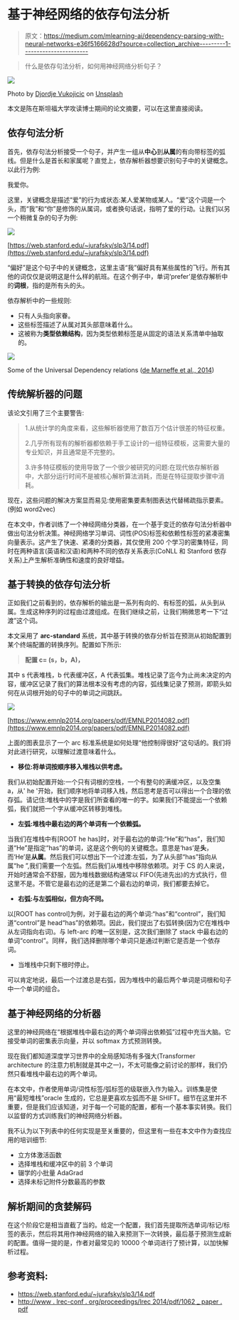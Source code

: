 # 基于神经网络的依存句法分析

> 原文：<https://medium.com/mlearning-ai/dependency-parsing-with-neural-networks-e36f5166628d?source=collection_archive---------1----------------------->

> 什么是依存句法分析，如何用神经网络分析句子？

![](img/040c1965bf57f821a260c85a61ab3ba2.png)

Photo by [Djordje Vukojicic](https://unsplash.com/@djordjevukojicic?utm_source=unsplash&utm_medium=referral&utm_content=creditCopyText) on [Unsplash](https://unsplash.com/?utm_source=unsplash&utm_medium=referral&utm_content=creditCopyText)

本文是陈在斯坦福大学攻读博士期间的论文摘要，可以在这里直接阅读。

## 依存句法分析

首先，依存句法分析接受一个句子，并产生一组从**中心**到**从属**的有向带标签的弧线。但是什么是首长和家属呢？直觉上，依存解析器想要识别句子中的关键概念。以此行为例:

我爱你。

这里，关键概念是描述“爱”的行为或状态:某人爱某物或某人。“爱”这个词是一个头，而“我”和“你”是修饰的从属词，或者换句话说，指明了爱的行动。让我们以另一个稍微复杂的句子为例:

![](img/931732f1eecce211d3e171e62fedebc5.png)

[https://web.stanford.edu/~jurafsky/slp3/14.pdf](https://web.stanford.edu/~jurafsky/slp3/14.pdf)

“偏好”是这个句子中的关键概念，这里主语“我”偏好具有某些属性的飞行。所有其他的词仅仅是说明这是什么样的航班。在这个例子中，单词‘prefer’是依存解析中的**词根**，指的是所有头的头。

依存解析中的一些规则:

*   只有人头指向家眷。
*   这些标签描述了从属对其头部意味着什么。
*   这被称为**类型依赖结构**，因为类型依赖标签是从固定的语法关系清单中抽取的。

![](img/12f94294538735d78f94fe49b2eba5e8.png)

Some of the Universal Dependency relations ([de Marneffe et al., 2014](http://www.lrec-conf.org/proceedings/lrec2014/pdf/1062_Paper.pdf))

## 传统解析器的问题

该论文引用了三个主要警告:

> 1.从统计学的角度来看，这些解析器使用了数百万个估计很差的特征权重。
> 
> 2.几乎所有现有的解析器都依赖于手工设计的一组特征模板，这需要大量的专业知识，并且通常是不完整的。
> 
> 3.许多特征模板的使用导致了一个很少被研究的问题:在现代依存解析器中，大部分运行时间不是被核心解析算法消耗，而是在特征提取步骤中消耗。

现在，这些问题的解决方案显而易见:使用密集要素制图表达代替稀疏指示要素。(例如 word2vec)

在本文中，作者训练了一个神经网络分类器，在一个基于变迁的依存句法分析器中做出句法分析决策。神经网络学习单词、词性(POS)标签和依赖性标签的紧凑密集向量表示。这产生了快速、紧凑的分类器，其仅使用 200 个学习的密集特征，同时在两种语言(英语和汉语)和两种不同的依存关系表示(CoNLL 和 Stanford 依存关系)上产生解析准确性和速度的良好增益。

## 基于转换的依存句法分析

正如我们之前看到的，依存解析的输出是一系列有向的、有标签的弧，从头到从属。生成这种序列的过程由过渡组成。在我们继续之前，让我们稍微思考一下“过渡”这个词。

本文采用了 **arc-standard** 系统，其中基于转换的依存分析旨在预测从初始配置到某个终端配置的转换序列。配置如下所示:

> **配置 c= (s，b，A)，**

其中 s 代表堆栈，b 代表缓冲区，A 代表弧集。堆栈记录了迄今为止尚未决定的内容，缓冲区记录了我们的算法根本没有考虑的内容，弧线集记录了预测，即箭头如何在从词根开始的句子中的单词之间跳跃。

![](img/1e3a72088f1bf84a5280ab505c55a934.png)

[https://www.emnlp2014.org/papers/pdf/EMNLP2014082.pdf](https://www.emnlp2014.org/papers/pdf/EMNLP2014082.pdf)

上面的图表显示了一个 arc 标准系统是如何处理“他控制得很好”这句话的。我们将对此进行研究，以理解过渡意味着什么。

*   **移位:将单词按顺序移入堆栈以供考虑。**

我们从初始配置开始:一个只有词根的空栈，一个有整句的满缓冲区，以及空集 a，从' he '开始，我们顺序地将单词移入栈，然后思考是否可以得出一个合理的依存弧。请记住:堆栈中的字是我们所查看的唯一的字。如果我们不能提出一个依赖弧，我们就把一个字从缓冲区转移到堆栈。

*   **左弧:堆栈中最右边的两个单词有一个依赖弧。**

当我们在堆栈中有[ROOT he has]时，对于最右边的单词:“He”和“has”，我们知道“He”是指定“has”的单词，这是这个例句的关键概念。意思是‘has’是**头**，而‘He’是**从属**。然后我们可以想出下一个过渡:左弧，为了从头部“has”指向从属“he ”,我们需要一个左弧。然后我们从堆栈中移除依赖项。对于 CS 的人来说，开始时通常会不舒服，因为堆栈数据结构通常以 FIFO(先进先出)的方式执行，但这里不是。不管它是最右边的还是第二个最右边的单词，我们都要去掉它。

*   **右弧:与左弧相似，但方向不同。**

以[ROOT has control]为例，对于最右边的两个单词:“has”和“control”，我们知道“control”是 head“has”的依赖项。因此，我们提出了右弧转换(因为它在堆栈中从左词指向右词)。与 left-arc 的唯一区别是，这次我们删除了 stack 中最右边的单词“control”。同样，我们选择删除哪个单词只是通过判断它是否是一个依存词。

*   当堆栈中只剩下根时停止。

可以肯定地说，最后一个过渡总是右弧，因为堆栈中的最后两个单词是词根和句子中一个单词的组合。

## 基于神经网络的分析器

这里的神经网络在“根据堆栈中最右边的两个单词得出依赖弧”过程中充当大脑。它接受单词的密集表示向量，并以 softmax 方式预测转换。

现在我们都知道深度学习世界中的全局感知场有多强大(Transformer architecture 的注意力机制就是其中之一)，不太可能像之前讨论的那样，我们仍然只看堆栈中最右边的两个单词。

在本文中，作者使用单词/词性标签/弧标签的级联嵌入作为输入。训练集是使用“最短堆栈”oracle 生成的，它总是更喜欢左弧而不是 SHIFT。细节在这里并不重要，但是我们应该知道，对于每一个可能的配置，都有一个基本事实转换。我们以监督的方式训练我们的神经网络分析器。

我不认为以下列表中的任何实现是至关重要的，但这里有一些在本文中作为查找应用的培训细节:

*   立方体激活函数
*   选择堆栈和缓冲区中的前 3 个单词
*   辍学的小批量 AdaGrad
*   选择未标记附件分数最高的参数

## 解析期间的贪婪解码

在这个阶段它是相当直截了当的。给定一个配置，我们首先提取所选单词/标记/标签的表示，然后将其用作神经网络的输入来预测下一次转换，最后基于预测生成新的配置。值得一提的是，作者对最常见的 10000 个单词进行了预计算，以加快解析过程。

## 参考资料:

*   https://web.stanford.edu/~jurafsky/slp3/14.pdf
*   [http://www . lrec-conf . org/proceedings/lrec 2014/pdf/1062 _ paper . pdf](http://www.lrec-conf.org/proceedings/lrec2014/pdf/1062_Paper.pdf)
